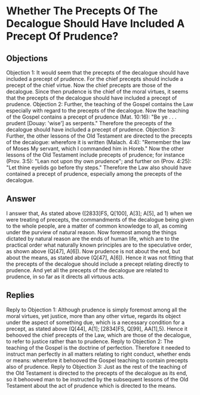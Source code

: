 # Whether The Precepts Of The Decalogue Should Have Included A Precept Of Prudence?
## Objections
Objection 1: It would seem that the precepts of the decalogue should have included a precept of prudence. For the chief precepts should include a precept of the chief virtue. Now the chief precepts are those of the decalogue. Since then prudence is the chief of the moral virtues, it seems that the precepts of the decalogue should have included a precept of prudence.
Objection 2: Further, the teaching of the Gospel contains the Law especially with regard to the precepts of the decalogue. Now the teaching of the Gospel contains a precept of prudence (Mat. 10:16): "Be ye . . . prudent [Douay: 'wise'] as serpents." Therefore the precepts of the decalogue should have included a precept of prudence.
Objection 3: Further, the other lessons of the Old Testament are directed to the precepts of the decalogue: wherefore it is written (Malach. 4:4): "Remember the law of Moses My servant, which I commanded him in Horeb." Now the other lessons of the Old Testament include precepts of prudence; for instance (Prov. 3:5): "Lean not upon thy own prudence"; and further on (Prov. 4:25): "Let thine eyelids go before thy steps." Therefore the Law also should have contained a precept of prudence, especially among the precepts of the decalogue.
## Answer

I answer that, As stated above ([2833]FS, Q[100], A[3]; A[5], ad 1) when we were treating of precepts, the commandments of the decalogue being given to the whole people, are a matter of common knowledge to all, as coming under the purview of natural reason. Now foremost among the things dictated by natural reason are the ends of human life, which are to the practical order what naturally known principles are to the speculative order, as shown above (Q[47], A[6]). Now prudence is not about the end, but about the means, as stated above (Q[47], A[6]). Hence it was not fitting that the precepts of the decalogue should include a precept relating directly to prudence. And yet all the precepts of the decalogue are related to prudence, in so far as it directs all virtuous acts.
## Replies
Reply to Objection 1: Although prudence is simply foremost among all the moral virtues, yet justice, more than any other virtue, regards its object under the aspect of something due, which is a necessary condition for a precept, as stated above (Q[44], A[1]; [2834]FS, Q[99], AA[1],5). Hence it behooved the chief precepts of the Law, which are those of the decalogue, to refer to justice rather than to prudence.
Reply to Objection 2: The teaching of the Gospel is the doctrine of perfection. Therefore it needed to instruct man perfectly in all matters relating to right conduct, whether ends or means: wherefore it behooved the Gospel teaching to contain precepts also of prudence.
Reply to Objection 3: Just as the rest of the teaching of the Old Testament is directed to the precepts of the decalogue as its end, so it behooved man to be instructed by the subsequent lessons of the Old Testament about the act of prudence which is directed to the means.